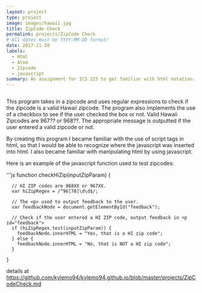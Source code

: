```yaml
---
layout: project
type: project
image: images/hawaii.jpg
title: ZipCode Check
permalink: projects/ZipCode Check
# All dates must be YYYY-MM-DD format!
date: 2017-11-30
labels:
  - Html
  - Atom
  - Zipcode
  - javascript
summary: An assignment for ICS 215 to get familiar with html notation. 
---
```


<img class="" src="">

This program takes in a zipcode and uses regular expressions to check if the zipcode is a valid Hawaii zipcode.
The program also implements the use of a checkbox to see if the user checked the box or not. Valid Hawaii Zipcodes are
967?? or 968??. The appropriate message is outputted if the user entered a valid zipcode or not.

By creating this program I became familiar with the use of script tags in html, so that I would be able to recognize where
the javascript was inserted into html. I also became familiar with manipulating html by using javascript.

Here is an example of the javascript function used to test zipcodes:

'''js
function checkHiZip(inputZipParam) {

      // HI ZIP codes are 968XX or 967XX.
      var hiZipRegex = /^96[78]\d\d$/;

      // The <p> used to output feedback to the user.
      var feedbackNode = document.getElementById("feedback");

      // Check if the user entered a HI ZIP code, output feedback in <p id="feedback">
      if (hiZipRegex.test(inputZipParam)) {
        feedbackNode.innerHTML = "Yes, that is a HI zip code";
      } else {
        feedbackNode.innerHTML = "No, that is NOT a HI zip code";
      }

    }

details at https://github.com/kylemo94/kylemo94.github.io/blob/master/projects/ZipCodeCheck.md
